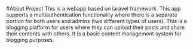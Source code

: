 #About Project
This is a webapp based on laravel framework.
This app supports a multiauthentication functionality where there is a separate portion for both users and admins (two different types of users). This is a blogging platform for users where they can upload their posts and share their contents with others. It is a basic content management system for blogging purposes.
